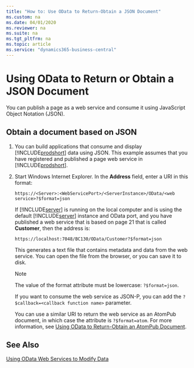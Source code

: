 ```yaml
---
title: "How to: Use OData to Return-Obtain a JSON Document"
ms.custom: na
ms.date: 04/01/2020
ms.reviewer: na
ms.suite: na
ms.tgt_pltfrm: na
ms.topic: article
ms.service: "dynamics365-business-central"
---
```

# Using OData to Return or Obtain a JSON Document
You can publish a page as a web service and consume it using JavaScript Object Notation \(JSON\).  
  
## Obtain a document based on JSON  
  
1.  You can build applications that consume and display [!INCLUDE[prodshort](../developer/includes/prodshort.md)] data using JSON. This example assumes that you have registered and published a page web service in [!INCLUDE[prodshort](../developer/includes/prodshort.md)].
  
2.  Start Windows Internet Explorer. In the **Address** field, enter a URI in this format:  
  
    ```  
    https://<Server>:<WebServicePort>/<ServerInstance>/OData/<web service>?$format=json  
    ```  
  
    If [!INCLUDE[server](../developer/includes/server.md)] is running on the local computer and is using the default [!INCLUDE[server](../developer/includes/server.md)] instance and OData port, and you have published a web service that is based on page 21 that is called **Customer**, then the address is:  
  
    ```  
    https://localhost:7048/BC130/OData/Customer?$format=json  
    ```  
  
     This generates a text file that contains metadata and data from the web service. You can open the file from the browser, or you can save it to disk.  
  
    > [!NOTE]  
    >  The value of the format attribute must be lowercase: `?$format=json`.  
  
     If you want to consume the web service as JSON-P, you can add the `?$callback=<callback function name>` parameter.  
  
     You can use a similar URI to return the web service as an AtomPub document, in which case the attribute is `?$format=atom`. For more information, see [Using OData to Return-Obtain an AtomPub Document](Return-Obtain-an-AtomPub-Document.md).  
  
## See Also  
 [Using OData Web Services to Modify Data](use-odata-to-modify-data.md)